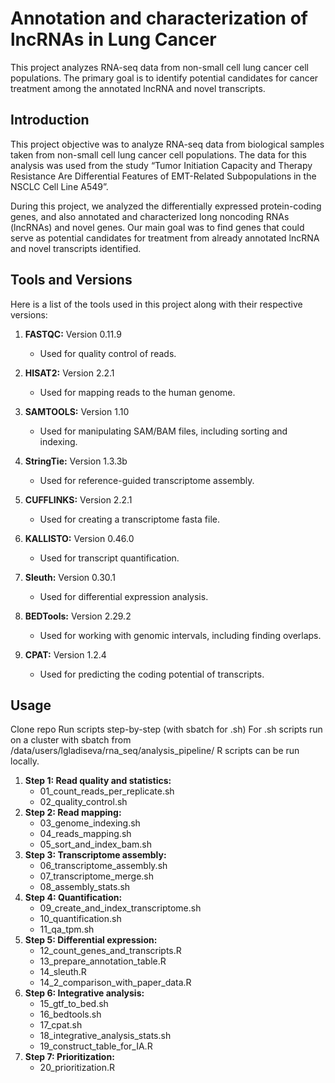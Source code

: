 # Annotation and characterization of lncRNAs in Lung Cancer

This project analyzes RNA-seq data from non-small cell lung cancer cell populations. The primary goal is to identify potential candidates for cancer treatment among the annotated lncRNA and novel transcripts.

## Introduction

This project objective was to analyze RNA-seq data from biological samples taken from non-small cell lung cancer cell populations. The data for this analysis was used from the study “Tumor Initiation Capacity and Therapy Resistance Are Differential Features of EMT-Related Subpopulations in the NSCLC Cell Line A549”. 

During this project, we analyzed the differentially expressed protein-coding genes, and also annotated and characterized long noncoding RNAs (lncRNAs) and novel genes. Our main goal was to find genes that could serve as potential candidates for treatment from already annotated lncRNA and novel transcripts identified.

## Tools and Versions

Here is a list of the tools used in this project along with their respective versions:

1. **FASTQC:** Version 0.11.9
   - Used for quality control of reads.

2. **HISAT2:** Version 2.2.1
   - Used for mapping reads to the human genome.

3. **SAMTOOLS:** Version 1.10
   - Used for manipulating SAM/BAM files, including sorting and indexing.

4. **StringTie:** Version 1.3.3b
   - Used for reference-guided transcriptome assembly.

5. **CUFFLINKS:** Version 2.2.1
   - Used for creating a transcriptome fasta file.

6. **KALLISTO:** Version 0.46.0
   - Used for transcript quantification.

7. **Sleuth:** Version 0.30.1
   - Used for differential expression analysis.

8. **BEDTools:** Version 2.29.2
   - Used for working with genomic intervals, including finding overlaps.

9. **CPAT:** Version 1.2.4
   - Used for predicting the coding potential of transcripts.

## Usage
Clone repo
Run scripts step-by-step (with sbatch for .sh)
For .sh scripts run on a cluster with sbatch from /data/users/lgladiseva/rna_seq/analysis_pipeline/
R scripts can be run locally.
1. **Step 1: Read quality and statistics:**
   - 01_count_reads_per_replicate.sh
   - 02_quality_control.sh
2. **Step 2: Read mapping:**
   - 03_genome_indexing.sh
   - 04_reads_mapping.sh
   - 05_sort_and_index_bam.sh
3. **Step 3: Transcriptome assembly:**
   - 06_transcriptome_assembly.sh
   - 07_transcriptome_merge.sh
   - 08_assembly_stats.sh
4. **Step 4: Quantification:**
   - 09_create_and_index_transcriptome.sh
   - 10_quantification.sh
   - 11_qa_tpm.sh
5. **Step 5: Differential expression:**
   - 12_count_genes_and_transcripts.R
   - 13_prepare_annotation_table.R
   - 14_sleuth.R
   - 14_2_comparison_with_paper_data.R
6. **Step 6: Integrative analysis:**
   - 15_gtf_to_bed.sh
   - 16_bedtools.sh
   - 17_cpat.sh
   - 18_integrative_analysis_stats.sh
   - 19_construct_table_for_IA.R
7. **Step 7: Prioritization:**
   - 20_prioritization.R

